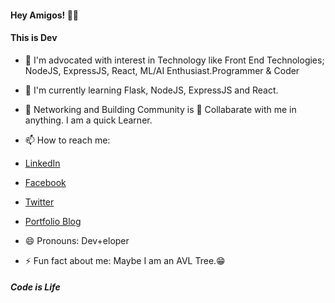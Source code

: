 #### Hey Amigos! 👨‍💻

#### This is Dev

- 🔭 I'm advocated with interest in Technology like Front End Technologies; NodeJS, ExpressJS, React, ML/AI Enthusiast.Programmer & Coder
- 🌱 I'm currently learning Flask, NodeJS, ExpressJS and React.
- 👯 Networking and Building Community is 💖 Collabarate with me in anything. I am a quick Learner.
- 📫 How to reach me:

- [LinkedIn](https://www.linkedin.com/in/idevprakaash)
- [Facebook](https://www.facebook.com/beliked3v) 
- [Twitter](https://www/twitter.com/devtweeets) 
- [Portfolio Blog](https://www.codewithhdev.github.io)
    
- 😄 Pronouns: Dev+eloper
- ⚡ Fun fact about me: Maybe I am an AVL Tree.😁


#### _Code is Life_
